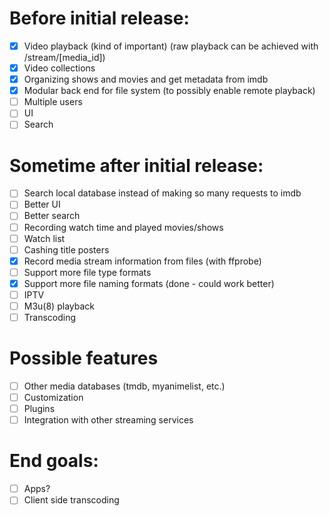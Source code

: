 # Before initial release:
- [x] Video playback (kind of important) (raw playback can be achieved with /stream/[media_id])
- [x] Video collections
- [x] Organizing shows and movies and get metadata from imdb
- [x] Modular back end for file system (to possibly enable remote playback)
- [ ] Multiple users
- [ ] UI
- [ ] Search

# Sometime after initial release:
- [ ] Search local database instead of making so many requests to imdb
- [ ] Better UI
- [ ] Better search
- [ ] Recording watch time and played movies/shows
- [ ] Watch list
- [ ] Cashing title posters
- [x] Record media stream information from files (with ffprobe)
- [ ] Support more file type formats
- [x] Support more file naming formats (done - could work better)
- [ ] IPTV
- [ ] M3u(8) playback
- [ ] Transcoding

# Possible features
- [ ] Other media databases (tmdb, myanimelist, etc.)
- [ ] Customization
- [ ] Plugins
- [ ] Integration with other streaming services

# End goals:
- [ ] Apps?
- [ ] Client side transcoding